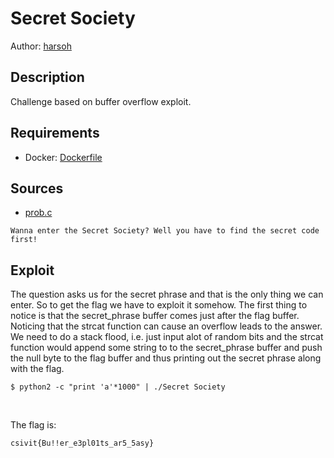 # Secret Society

Author: [harsoh](https://github.com/harsoh)

## Description

Challenge based on buffer overflow exploit.

## Requirements

- Docker: [Dockerfile](./Dockerfile)

## Sources

- [prob.c](./prob.c)

```
Wanna enter the Secret Society? Well you have to find the secret code first!

```

## Exploit

The question asks us for the secret phrase and that is the only thing we can enter. So to get the flag we have
to exploit it somehow. The first thing to notice is that the secret_phrase buffer comes just after the flag buffer.
Noticing that the strcat function can cause an overflow leads to the answer. We need to do a stack flood, i.e. just input alot
of random bits and the strcat function would append some string to to the secret_phrase buffer and push the null byte to the flag 
buffer and thus printing out the secret phrase along with the flag.

```
$ python2 -c "print 'a'*1000" | ./Secret Society
```

<br /> 

The flag is:

```
csivit{Bu!!er_e3pl01ts_ar5_5asy}
```
